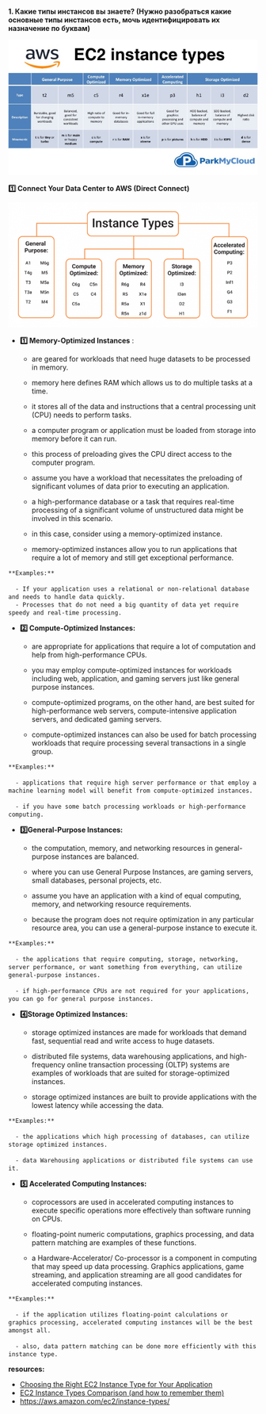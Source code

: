 **1. Какие типы инстансов вы знаете? (Нужно разобраться какие основные типы инстансов есть, мочь идентифицировать их назначение по буквам)**

![](./../img/10.ec2-instance-types-comparison.jpg)

**:one: Connect Your Data Center to AWS (Direct Connect)**

   ![](./../img/8.typesofec2instances768x384.png)

   - **:one: Memory-Optimized Instances** : 
     - are geared for workloads that need huge datasets to be processed in memory.

     - memory here defines RAM which allows us to do multiple tasks at a time. 

     - it stores all of the data and instructions that a central processing unit (CPU) needs to perform tasks. 

     - a computer program or application must be loaded from storage into memory before it can run. 

     - this process of preloading gives the CPU direct access to the computer program. 

     - assume you have a workload that necessitates the preloading of significant volumes of data prior to executing an application. 

     - a high-performance database or a task that requires real-time processing of a significant volume of unstructured data might be involved in this scenario. 

     - in this case, consider using a memory-optimized instance. 

     - memory-optimized instances allow you to run applications that require a lot of memory and still get exceptional performance.

    **Examples:**

      - If your application uses a relational or non-relational database and needs to handle data quickly.
      - Processes that do not need a big quantity of data yet require speedy and real-time processing. 

   - **:two: Compute-Optimized Instances:**

     - are appropriate for applications that require a lot of computation and help from high-performance CPUs. 

     - you may employ compute-optimized instances for workloads including web, application, and gaming servers just like general purpose instances. 

     - compute-optimized programs, on the other hand, are best suited for high-performance web servers, compute-intensive application servers, and dedicated gaming servers. 

     - compute-optimized instances can also be used for batch processing workloads that require processing several transactions in a single group.

    **Examples:**

      - applications that require high server performance or that employ a machine learning model will benefit from compute-optimized instances.
      
      - if you have some batch processing workloads or high-performance computing.   

   - **:three:General-Purpose Instances:** 
     - the computation, memory, and networking resources in general-purpose instances are balanced.

     - where you can use General Purpose Instances, are gaming servers, small databases, personal projects, etc. 
    
     - assume you have an application with a kind of equal computing, memory, and networking resource requirements.
    
     - because the program does not require optimization in any particular resource area, you can use a general-purpose instance to execute it.

    **Examples:**
    
      - the applications that require computing, storage, networking, server performance, or want something from everything, can utilize general-purpose instances.
      
      - if high-performance CPUs are not required for your applications, you can go for general purpose instances.

   - **:four:Storage Optimized Instances:**
     - storage optimized instances are made for workloads that demand fast, sequential read and write access to huge datasets.
     
     - distributed file systems, data warehousing applications, and high-frequency online transaction processing (OLTP) systems are examples of workloads that are suited for storage-optimized instances. 
     
     - storage optimized instances are built to provide applications with the lowest latency while accessing the data.

    **Examples:**

      - the applications which high processing of databases, can utilize storage optimized instances.
     
      - data Warehousing applications or distributed file systems can use it.

   - **:five: Accelerated Computing Instances:** 
     - coprocessors are used in accelerated computing instances to execute specific operations more effectively than software running on CPUs. 
    
     - floating-point numeric computations, graphics processing, and data pattern matching are examples of these functions. 
    
     - a Hardware-Accelerator/ Co-processor is a component in computing that may speed up data processing. Graphics applications, game streaming, and application streaming are all good candidates for accelerated computing instances.

    **Examples:**

      - if the application utilizes floating-point calculations or graphics processing, accelerated computing instances will be the best amongst all.
     
      - also, data pattern matching can be done more efficiently with this instance type.




**resources:**
 - [Choosing the Right EC2 Instance Type for Your Application](https://aws.amazon.com/blogs/aws/choosing-the-right-ec2-instance-type-for-your-application/)
 - [EC2 Instance Types Comparison (and how to remember them)](https://jaychapel.medium.com/ec2-instance-types-comparison-and-how-to-remember-them-bbb96b578aea)
 - https://aws.amazon.com/ec2/instance-types/